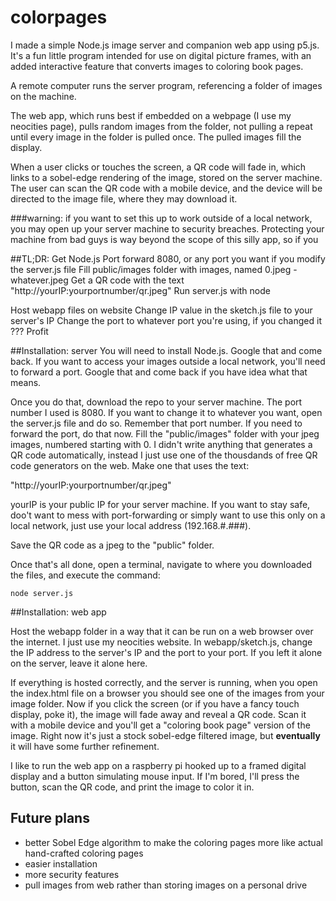 # colorpages
I made a simple Node.js image server and companion web app using p5.js. It's a fun little program intended for use on digital picture frames, with an added interactive feature that converts images to coloring book pages. 

A remote computer runs the server program, referencing a folder of images on the machine. 

The web app, which runs best if embedded on a webpage (I use my neocities page), pulls random images from the folder, not pulling a repeat until every image in the folder is pulled once. The pulled images fill the display.

When a user clicks or touches the screen, a QR code will fade in, which links to a sobel-edge rendering of the image, stored on the server machine. The user can scan the QR code with a mobile device, and the device will be directed to the image file, where they may download it. 


###warning: if you want to set this up to work outside of a local network, you may open up your server machine to security breaches. Protecting your machine from bad guys is way beyond the scope of this silly app, so if you 

##TL;DR:
  Get Node.js
  Port forward 8080, or any port you want if you modify the server.js file
  Fill public/images folder with images, named 0.jpeg - whatever.jpeg
  Get a QR code with the text "http://yourIP:yourportnumber/qr.jpeg"
  Run server.js with node
  
  Host webapp files on website
  Change IP value in the sketch.js file to your server's IP
  Change the port to whatever port you're using, if you changed it
  ???
  Profit
  
##Installation: server
You will need to install Node.js. Google that and come back. If you want to access your images outside  a local network, you'll need to forward a port. Google that and come back if you have idea what that means. 

Once you do that, download the repo to your server machine. 
The port number I used is 8080. If you want to change it to whatever you want, open the server.js file and do so. Remember that port number. 
If you need to forward the port, do that now. 
Fill the "public/images" folder with your jpeg images, numbered starting with 0. 
I didn't write anything that generates a QR code automatically, instead I just use one of the thousdands of free QR code generators on the web. Make one that uses the text:

  "http://yourIP:yourportnumber/qr.jpeg"

yourIP is your public IP for your server machine. If you want to stay safe, doo't want to mess with port-forwarding or simply want to use this only on a local network, just use your local address (192.168.#.###). 

Save the QR code as a jpeg to the "public" folder.   

Once that's all done, open a terminal, navigate to where you downloaded the files, and execute the command:

    node server.js
    

##Installation: web app

Host the webapp folder in a way that it can be run on a web browser over the internet. I just use my neocities website. 
In webapp/sketch.js, change the IP address to the server's IP and the port to your port. If you left it alone on the server, leave it alone here.

If everything is hosted correctly, and the server is running, when you open the index.html file on a browser you should see one of the images from your image folder. 
Now if you click the screen (or if you have a fancy touch display, poke it), the image will fade away and reveal a QR code. Scan it with a mobile device and you'll get a "coloring book page" version of the image. Right now it's just a stock sobel-edge filtered image, but **eventually** it will have some further refinement. 


I like to run the web app on a raspberry pi hooked up to a framed digital display and a button simulating mouse input. If I'm bored, I'll press the button, scan the QR code, and print the image to color it in. 


## Future plans

- better Sobel Edge algorithm to make the coloring pages more like actual hand-crafted coloring pages
- easier installation
- more security features
- pull images from web rather than storing images on a personal drive
